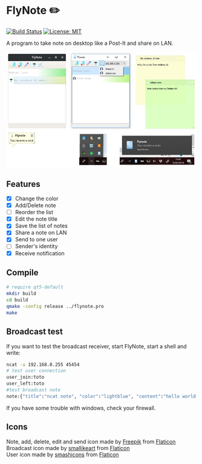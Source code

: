 # FlyNote :pencil2:
[![Build Status](https://travis-ci.org/ThiBsc/FlyNote.svg?branch=master)](https://travis-ci.org/ThiBsc/FlyNote)
[![License: MIT](https://img.shields.io/badge/License-GPLv3-blue.svg)](https://opensource.org/licenses/gpl-3.0)

A program to take note on desktop like a Post-It and share on LAN.

![FlyNote](screenshot/sample.jpg)

## Features

* [x] Change the color
* [x] Add/Delete note
* [ ] Reorder the list
* [x] Edit the note title
* [x] Save the list of notes
* [x] Share a note on LAN
* [x] Send to one user
* [ ] Sender's identity
* [x] Receive notification

## Compile

```sh
# require qt5-default
mkdir build
cd build
qmake -config release ../flynote.pro
make
```

## Broadcast test

If you want to test the broadcast receiver, start FlyNote, start a shell and write:
```bash
ncat -u 192.168.0.255 45454
# test user connection
user_join:toto
user_left:toto
#test broadcast note
note:{"title":"ncat note", "color":"lightblue", "content":"hello world!"}
```
If you have some trouble with windows, check your firewall.

## Icons

Note, add, delete, edit and send icon made by [Freepik](https://www.freepik.com/) from [Flaticon](www.flaticon.com)  
Broadcast icon made by [smallikeart](https://www.flaticon.com/authors/smalllikeart) from [Flaticon](www.flaticon.com)  
User icon made by [smashicons](https://www.flaticon.com/authors/smashicons) from [Flaticon](www.flaticon.com)  
